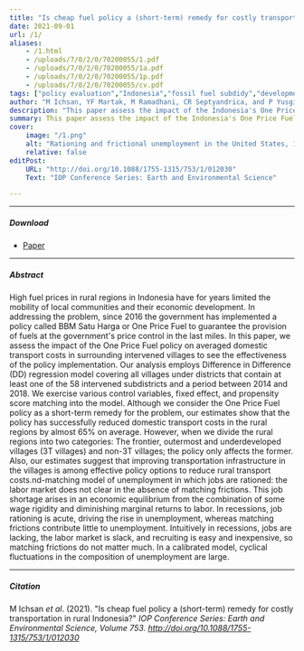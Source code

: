 ```yaml
---
title: "Is cheap fuel policy a (short-term) remedy for costly transportation in rural Indonesia?" 
date: 2021-09-01
url: /1/
aliases: 
    - /1.html
    - /uploads/7/0/2/0/70200055/1.pdf
    - /uploads/7/0/2/0/70200055/1a.pdf
    - /uploads/7/0/2/0/70200055/1p.pdf
    - /uploads/7/0/2/0/70200055/cv.pdf
tags: ["policy evaluation","Indonesia","fossil fuel subdidy","development"]
author: "M Ichsan, YF Martak, M Ramadhani, CR Septyandrica, and P Yusgiantoro"
description: "This paper assess the impact of the Indonesia's One Price Fuel policy on averaged domestic transport costs in surrounding intervened villages to see the effectiveness of the policy implementation." 
summary: This paper assess the impact of the Indonesia's One Price Fuel policy on averaged domestic transport costs in surrounding intervened villages to see the effectiveness of the policy implementation. Our estimates show that the policy has successfully reduced domestic transport costs in the rural regions by almost 65% on average. However, when we divide the rural regions into two categories: The frontier, outermost and underdeveloped villages (3T villages) and non-3T villages; the policy only affects the former. Also, our estimates suggest that improving transportation infrastructure in the villages is among effective policy options to reduce rural transport costs." 
cover:
    image: "/1.png"
    alt: "Rationing and frictional unemployment in the United States, 1964–2009"
    relative: false
editPost:
    URL: "http://doi.org/10.1088/1755-1315/753/1/012030"
    Text: "IOP Conference Series: Earth and Environmental Science"

---
```


---

##### Download

- [Paper](http://doi.org/10.1088/1755-1315/753/1/012030)

---

##### Abstract

High fuel prices in rural regions in Indonesia have for years limited the mobility of local communities and their economic development. In addressing the problem, since 2016 the government has implemented a policy called BBM Satu Harga or One Price Fuel to guarantee the provision of fuels at the government's price control in the last miles. In this paper, we assess the impact of the One Price Fuel policy on averaged domestic transport costs in surrounding intervened villages to see the effectiveness of the policy implementation. Our analysis employs Difference in Difference (DD) regression model covering all villages under districts that contain at least one of the 58 intervened subdistricts and a period between 2014 and 2018. We exercise various control variables, fixed effect, and propensity score matching into the model. Although we consider the One Price Fuel policy as a short-term remedy for the problem, our estimates show that the policy has successfully reduced domestic transport costs in the rural regions by almost 65% on average. However, when we divide the rural regions into two categories: The frontier, outermost and underdeveloped villages (3T villages) and non-3T villages; the policy only affects the former. Also, our estimates suggest that improving transportation infrastructure in the villages is among effective policy options to reduce rural transport costs.nd-matching model of unemployment in which jobs are rationed: the labor market does not clear in the absence of matching frictions. This job shortage arises in an economic equilibrium from the combination of some wage rigidity and diminishing marginal returns to labor. In recessions, job rationing is acute, driving the rise in unemployment, whereas matching frictions contribute little to unemployment. Intuitively in recessions, jobs are lacking, the labor market is slack, and recruiting is easy and inexpensive, so matching frictions do not matter much. In a calibrated model, cyclical fluctuations in the composition of unemployment are large.

---

##### Citation

M Ichsan <i>et al</i>. (2021). "Is cheap fuel policy a (short-term) remedy for costly transportation in rural Indonesia?" <i>IOP Conference Series: Earth and Environmental Science, Volume 753. http://doi.org/10.1088/1755-1315/753/1/012030

